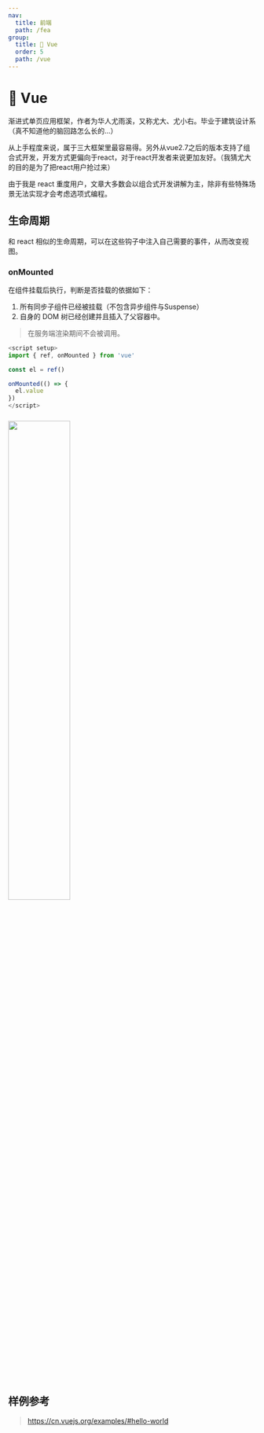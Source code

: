 ```yaml
---
nav:
  title: 前端
  path: /fea
group:
  title: 💊 Vue
  order: 5
  path: /vue
---
```


# 💊 Vue

渐进式单页应用框架，作者为华人尤雨溪，又称尤大、尤小右。毕业于建筑设计系（真不知道他的脑回路怎么长的...）

从上手程度来说，属于三大框架里最容易得。另外从vue2.7之后的版本支持了组合式开发，开发方式更偏向于react，对于react开发者来说更加友好。（我猜尤大的目的是为了把react用户抢过来）

由于我是 react 重度用户，文章大多数会以组合式开发讲解为主，除非有些特殊场景无法实现才会考虑选项式编程。

## 生命周期

和 react 相似的生命周期，可以在这些钩子中注入自己需要的事件，从而改变视图。

### onMounted 

在组件挂载后执行，判断是否挂载的依据如下：

1. 所有同步子组件已经被挂载（不包含异步组件与Suspense）
2. 自身的 DOM 树已经创建并且插入了父容器中。

> 在服务端渲染期间不会被调用。

```js
<script setup>
import { ref, onMounted } from 'vue'

const el = ref()

onMounted(() => {
  el.value
})
</script>
```

### 


<img src="https://cn.vuejs.org/assets/lifecycle.16e4c08e.png" width="50%" />

## 样例参考

> https://cn.vuejs.org/examples/#hello-world
